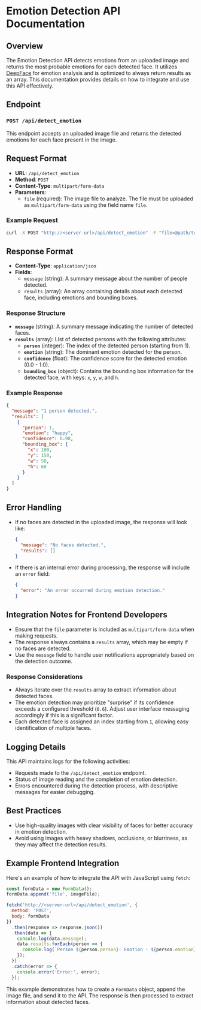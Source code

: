 # Emotion Detection API Documentation

## Overview

The Emotion Detection API detects emotions from an uploaded image and returns the most probable emotions for each detected face. It utilizes [DeepFace](https://github.com/serengil/deepface) for emotion analysis and is optimized to always return results as an array. This documentation provides details on how to integrate and use this API effectively.

## Endpoint

### `POST /api/detect_emotion`

This endpoint accepts an uploaded image file and returns the detected emotions for each face present in the image.

## Request Format

- **URL**: `/api/detect_emotion`
- **Method**: `POST`
- **Content-Type**: `multipart/form-data`
- **Parameters**:
  - `file` (required): The image file to analyze. The file must be uploaded as `multipart/form-data` using the field name `file`.

### Example Request

```bash
curl -X POST "http://<server-url>/api/detect_emotion" -F "file=@path/to/your/image.jpg"
```

## Response Format

- **Content-Type**: `application/json`
- **Fields**:
  - `message` (string): A summary message about the number of people detected.
  - `results` (array): An array containing details about each detected face, including emotions and bounding boxes.

### Response Structure

- **`message`** (string): A summary message indicating the number of detected faces.
- **`results`** (array): List of detected persons with the following attributes:
  - **`person`** (integer): The index of the detected person (starting from 1).
  - **`emotion`** (string): The dominant emotion detected for the person.
  - **`confidence`** (float): The confidence score for the detected emotion (0.0 - 1.0).
  - **`bounding_box`** (object): Contains the bounding box information for the detected face, with keys: `x`, `y`, `w`, and `h`.

### Example Response

```json
{
  "message": "1 person detected.",
  "results": [
    {
      "person": 1,
      "emotion": "happy",
      "confidence": 0.98,
      "bounding_box": {
        "x": 100,
        "y": 150,
        "w": 50,
        "h": 60
      }
    }
  ]
}
```

## Error Handling

- If no faces are detected in the uploaded image, the response will look like:
  ```json
  {
    "message": "No faces detected.",
    "results": []
  }
  ```
- If there is an internal error during processing, the response will include an `error` field:
  ```json
  {
    "error": "An error occurred during emotion detection."
  }
  ```

## Integration Notes for Frontend Developers

- Ensure that the `file` parameter is included as `multipart/form-data` when making requests.
- The response always contains a `results` array, which may be empty if no faces are detected.
- Use the `message` field to handle user notifications appropriately based on the detection outcome.

### Response Considerations

- Always iterate over the `results` array to extract information about detected faces.
- The emotion detection may prioritize "surprise" if its confidence exceeds a configured threshold (`0.6`). Adjust user interface messaging accordingly if this is a significant factor.
- Each detected face is assigned an index starting from `1`, allowing easy identification of multiple faces.

## Logging Details

This API maintains logs for the following activities:

- Requests made to the `/api/detect_emotion` endpoint.
- Status of image reading and the completion of emotion detection.
- Errors encountered during the detection process, with descriptive messages for easier debugging.

## Best Practices

- Use high-quality images with clear visibility of faces for better accuracy in emotion detection.
- Avoid using images with heavy shadows, occlusions, or blurriness, as they may affect the detection results.

## Example Frontend Integration

Here's an example of how to integrate the API with JavaScript using `fetch`:

```javascript
const formData = new FormData();
formData.append('file', imageFile);

fetch('http://<server-url>/api/detect_emotion', {
  method: 'POST',
  body: formData
})
  .then(response => response.json())
  .then(data => {
    console.log(data.message);
    data.results.forEach(person => {
      console.log(`Person ${person.person}: Emotion - ${person.emotion}, Confidence - ${person.confidence}`);
    });
  })
  .catch(error => {
    console.error('Error:', error);
  });
```

This example demonstrates how to create a `FormData` object, append the image file, and send it to the API. The response is then processed to extract information about detected faces.

